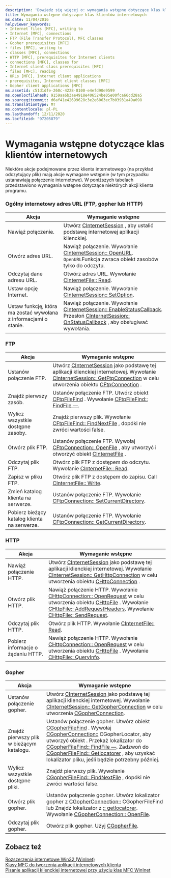 ```yaml
---
description: 'Dowiedz się więcej o: wymagania wstępne dotyczące klas klientów internetowych'
title: Wymagania wstępne dotyczące klas klientów internetowych
ms.date: 11/04/2016
helpviewer_keywords:
- Internet files [MFC], writing to
- Internet [MFC], connections
- FTP (File Transfer Protocol), MFC classes
- Gopher prerequisites [MFC]
- files [MFC], writing to
- classes [MFC], connections
- HTTP [MFC], prerequisites for Internet clients
- connections [MFC], classes for
- Internet client class prerequisites [MFC]
- files [MFC], reading
- URLs [MFC], Internet client applications
- prerequisites, Internet client classes [MFC]
- Gopher client applications [MFC]
ms.assetid: c51d1dfe-260c-4228-8100-e4efd90e9599
ms.openlocfilehash: 9159aa6b3ae4918e406524be05e00fca66cd28a5
ms.sourcegitcommit: d6af41e42699628c3e2e6063ec7b03931a49a098
ms.translationtype: MT
ms.contentlocale: pl-PL
ms.lasthandoff: 12/11/2020
ms.locfileid: "97205879"
---
```

# <a name="prerequisites-for-internet-client-classes"></a>Wymagania wstępne dotyczące klas klientów internetowych

Niektóre akcje podejmowane przez klienta internetowego (na przykład odczytujący plik) mają akcje wymagane wstępnie (w tym przypadku ustanawiają połączenie internetowe). W poniższych tabelach przedstawiono wymagania wstępne dotyczące niektórych akcji klienta programu.

### <a name="general-internet-url-ftp-gopher-or-http"></a>Ogólny internetowy adres URL (FTP, gopher lub HTTP)

|Akcja|Wymaganie wstępne|
|------------|------------------|
|Nawiąż połączenie.|Utwórz [CInternetSession](reference/cinternetsession-class.md) , aby ustalić podstawę internetowej aplikacji klienckiej.|
|Otwórz adres URL.|Nawiąż połączenie. Wywołanie [CInternetSession:: OpenURL](reference/cinternetsession-class.md#openurl). `OpenURL`Funkcja zwraca obiekt zasobów tylko do odczytu.|
|Odczytaj dane adresu URL.|Otwórz adres URL. Wywołanie [CInternetFile:: Read](reference/cinternetfile-class.md#read).|
|Ustaw opcję Internet.|Nawiąż połączenie. Wywołanie [CInternetSession:: SetOption](reference/cinternetsession-class.md#setoption).|
|Ustaw funkcję, która ma zostać wywołana z informacjami o stanie.|Nawiąż połączenie. Wywołanie [CInternetSession:: EnableStatusCallback](reference/cinternetsession-class.md#enablestatuscallback). Przesłoń [CInternetSession:: OnStatusCallback](reference/cinternetsession-class.md#onstatuscallback) , aby obsługiwać wywołania.|

### <a name="ftp"></a>FTP

|Akcja|Wymaganie wstępne|
|------------|------------------|
|Ustanów połączenie FTP.|Utwórz [CInternetSession](reference/cinternetsession-class.md) jako podstawę tej aplikacji klienckiej internetowej. Wywołanie [CInternetSession:: GetFtpConnection](reference/cinternetsession-class.md#getftpconnection) w celu utworzenia obiektu [CFtpConnection](reference/cftpconnection-class.md) .|
|Znajdź pierwszy zasób.|Ustanów połączenie FTP. Utwórz obiekt [CFtpFileFind](reference/cftpfilefind-class.md) . Wywołanie [CFtpFileFind:: FindFile —](reference/cftpfilefind-class.md#findfile).|
|Wylicz wszystkie dostępne zasoby.|Znajdź pierwszy plik. Wywołanie [CFtpFileFind:: FindNextFile](reference/cftpfilefind-class.md#findnextfile) , dopóki nie zwróci wartości false.|
|Otwórz plik FTP.|Ustanów połączenie FTP. Wywołaj [CFtpConnection:: OpenFile](reference/cftpconnection-class.md#openfile) , aby utworzyć i otworzyć obiekt [CInternetFile](reference/cinternetfile-class.md) .|
|Odczytaj plik FTP.|Otwórz plik FTP z dostępem do odczytu. Wywołanie [CInternetFile:: Read](reference/cinternetfile-class.md#read).|
|Zapisz w pliku FTP.|Otwórz plik FTP z dostępem do zapisu. Call [CInternetFile:: Write](reference/cinternetfile-class.md#write).|
|Zmień katalog klienta na serwerze.|Ustanów połączenie FTP. Wywołanie [CFtpConnection:: SetCurrentDirectory](reference/cftpconnection-class.md#setcurrentdirectory).|
|Pobierz bieżący katalog klienta na serwerze.|Ustanów połączenie FTP. Wywołanie [CFtpConnection:: GetCurrentDirectory](reference/cftpconnection-class.md#getcurrentdirectory).|

### <a name="http"></a>HTTP

|Akcja|Wymaganie wstępne|
|------------|------------------|
|Nawiąż połączenie HTTP.|Utwórz [CInternetSession](reference/cinternetsession-class.md) jako podstawę tej aplikacji klienckiej internetowej. Wywołanie [CInternetSession:: GetHttpConnection](reference/cinternetsession-class.md#gethttpconnection) w celu utworzenia obiektu [CHttpConnection](reference/chttpconnection-class.md) .|
|Otwórz plik HTTP.|Nawiąż połączenie HTTP. Wywołanie [CHttpConnection:: OpenRequest](reference/chttpconnection-class.md#openrequest) w celu utworzenia obiektu [CHttpFile](reference/chttpfile-class.md) . Wywołanie [CHttpFile:: AddRequestHeaders](reference/chttpfile-class.md#addrequestheaders). Wywołanie [CHttpFile:: SendRequest](reference/chttpfile-class.md#sendrequest).|
|Odczytaj plik HTTP.|Otwórz plik HTTP. Wywołanie [CInternetFile:: Read](reference/cinternetfile-class.md#read).|
|Pobierz informacje o żądaniu HTTP.|Nawiąż połączenie HTTP. Wywołanie [CHttpConnection:: OpenRequest](reference/chttpconnection-class.md#openrequest) w celu utworzenia obiektu [CHttpFile](reference/chttpfile-class.md) . Wywołanie [CHttpFile:: QueryInfo](reference/chttpfile-class.md#queryinfo).|

### <a name="gopher"></a>Gopher

|Akcja|Wymaganie wstępne|
|------------|------------------|
|Ustanów połączenie gopher.|Utwórz [CInternetSession](reference/cinternetsession-class.md) jako podstawę tej aplikacji klienckiej internetowej. Wywołanie [CInternetSession:: GetGopherConnection](reference/cinternetsession-class.md#getgopherconnection) w celu utworzenia [CGopherConnection](reference/cgopherconnection-class.md).|
|Znajdź pierwszy plik w bieżącym katalogu.|Ustanów połączenie gopher. Utwórz obiekt [CGopherFileFind](reference/cgopherfilefind-class.md) . Wywołaj [CGopherConnection::](reference/cgopherconnection-class.md#createlocator) CGopherLocator, aby utworzyć obiekt [](reference/cgopherlocator-class.md) . Przekaż lokalizator do [CGopherFileFind:: FindFile —](reference/cgopherfilefind-class.md#findfile). Zadzwoń do [CGopherFileFind:: Getlocatorer](reference/cgopherfilefind-class.md#getlocator) , aby uzyskać lokalizator pliku, jeśli będzie potrzebny później.|
|Wylicz wszystkie dostępne pliki.|Znajdź pierwszy plik. Wywołanie [CGopherFileFind:: FindNextFile](reference/cgopherfilefind-class.md#findnextfile) , dopóki nie zwróci wartości false.|
|Otwórz plik gopher.|Ustanów połączenie gopher. Utwórz lokalizator gopher z [CGopherConnection::](reference/cgopherconnection-class.md#createlocator) CGopherFileFind lub Znajdź lokalizator z [:: getlocatorer](reference/cgopherfilefind-class.md#getlocator). Wywołanie [CGopherConnection:: OpenFile](reference/cgopherconnection-class.md#openfile).|
|Odczytaj plik gopher.|Otwórz plik gopher. Użyj [CGopherFile](reference/cgopherfile-class.md).|

## <a name="see-also"></a>Zobacz też

[Rozszerzenia internetowe Win32 (WinInet)](win32-internet-extensions-wininet.md)<br/>
[Klasy MFC do tworzenia aplikacji internetowych klienta](mfc-classes-for-creating-internet-client-applications.md)<br/>
[Pisanie aplikacji klienckiej internetowej przy użyciu klas MFC WinInet](writing-an-internet-client-application-using-mfc-wininet-classes.md)
